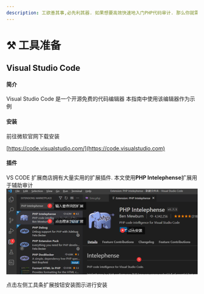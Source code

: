 ```yaml
---
description: 工欲善其事,必先利其器. 如果想要高效快速地入门PHP代码审计. 那么你就需要一些强大的工具辅助审计.
---
```


# ⚒ 工具准备

## Visual Studio Code

#### 简介

Visual Studio Code 是一个开源免费的代码编辑器 本指南中使用该编辑器作为示例

#### 安装

前往微软官网下载安装

[https://code.visualstudio.com/](https://code.visualstudio.com)

#### 插件

VS CODE 扩展商店拥有大量实用的扩展插件. 本文使用**PHP Intelephense**扩展用于辅助审计![](<../.gitbook/assets/图片 (2).png>)

点击左侧工具条扩展按钮安装图示进行安装



